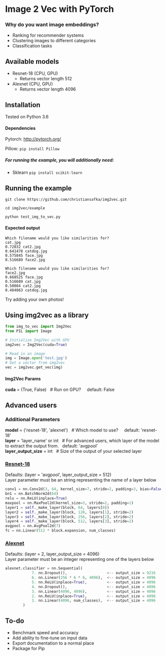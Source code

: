 # Image 2 Vec with PyTorch

### Why do you want image embeddings?
 - Ranking for recommender systems
 - Clustering images to different categories
 - Classification tasks

## Available models
 - Resnet-18 (CPU, GPU)
 	- Returns vector length 512
 - Alexnet (CPU, GPU)
 	- Returns vector length 4096

## Installation

Tested on Python 3.6

#### Dependencies

Pytorch: http://pytorch.org/

Pillow:  ```pip install Pillow```

##### For running the example, you will additionally need:
 * Sklearn ```pip install scikit-learn```

## Running the example
```git clone https://github.com/christiansafka/img2vec.git```

```cd img2vec/example```

```python test_img_to_vec.py```

#### Expected output
```
Which filename would you like similarities for?
cat.jpg
0.72832 cat2.jpg
0.641478 catdog.jpg
0.575845 face.jpg
0.516689 face2.jpg

Which filename would you like similarities for?
face2.jpg
0.668525 face.jpg
0.516689 cat.jpg
0.50084 cat2.jpg
0.484863 catdog.jpg
```
Try adding your own photos!

## Using img2vec as a library
```python
from img_to_vec import Img2Vec
from PIL import Image

# Initialize Img2Vec with GPU
img2vec = Img2Vec(cuda=True)

# Read in an image
img = Image.open('test.jpg')
# Get a vector from img2vec
vec = img2vec.get_vec(img)
```
#### Img2Vec Params
**cuda** = (True, False) &nbsp; # Run on GPU? &nbsp; &nbsp; default: False<br>

## Advanced users
### Additional Parameters <br>
**model** = ('resnet-18', 'alexnet') &nbsp; # Which model to use? &nbsp; &nbsp; default: 'resnet-18'<br>
**layer** = 'layer_name' or int &nbsp; # For advanced users, which layer of the model to extract the output from.&nbsp;&nbsp; default: 'avgpool' <br>
**layer_output_size** = int &nbsp; # Size of the output of your selected layer

### [Resnet-18](http://pytorch-zh.readthedocs.io/en/latest/_modules/torchvision/models/resnet.html)
Defaults: (layer = 'avgpool', layer_output_size = 512)<br>
Layer parameter must be an string representing the name of a  layer below
```python
conv1 = nn.Conv2d(3, 64, kernel_size=7, stride=2, padding=3, bias=False)
bn1 = nn.BatchNorm2d(64)
relu = nn.ReLU(inplace=True)
maxpool = nn.MaxPool2d(kernel_size=3, stride=2, padding=1)
layer1 = self._make_layer(block, 64, layers[0])
layer2 = self._make_layer(block, 128, layers[1], stride=2)
layer3 = self._make_layer(block, 256, layers[2], stride=2)
layer4 = self._make_layer(block, 512, layers[3], stride=2)
avgpool = nn.AvgPool2d(7)
fc = nn.Linear(512 * block.expansion, num_classes)
```
### [Alexnet](http://pytorch-zh.readthedocs.io/en/latest/_modules/torchvision/models/alexnet.html)
Defaults: (layer = 2, layer_output_size = 4096)<br>
Layer parameter must be an integer representing one of the layers below
```python
alexnet.classifier = nn.Sequential(
            7. nn.Dropout(),                  <-- output_size = 9216
            6. nn.Linear(256 * 6 * 6, 4096),  <-- output_size = 4096
            5. nn.ReLU(inplace=True),         <-- output_size = 4096
            4. nn.Dropout(),				  <-- output_size = 4096
            3. nn.Linear(4096, 4096),		  <-- output_size = 4096
            2. nn.ReLU(inplace=True),		  <-- output_size = 4096
            1. nn.Linear(4096, num_classes),  <-- output_size = 4096
        )
```

## To-do
- Benchmark speed and accuracy
- Add ability to fine-tune on input data
- Export documentation to a normal place
- Package for Pip





